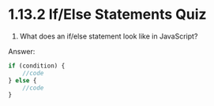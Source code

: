 # 1.13.2 If/Else Statements Quiz

1. What does an if/else statement look like in JavaScript?

Answer:
```js
if (condition) {
    //code
} else {
    //code
}
```